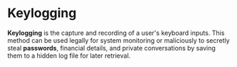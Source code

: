 # Keylogging
**Keylogging** is the capture and recording of a user's keyboard inputs. This method can be used legally for system monitoring or maliciously to secretly steal **passwords**, financial details, and private conversations by saving them to a hidden log file for later retrieval.
